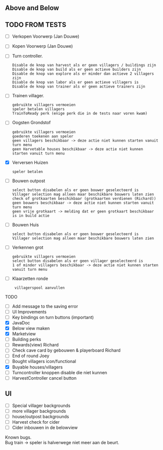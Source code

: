 ## Above and Below  

## TODO FROM TESTS
 - [ ] Verkopen Voorwerp (Jan Douwe)
 - [ ] Kopen Voorwerp (Jan Douwe)
 
 - [ ] Turn controller.  

       Disable de knop van harvest als er geen villagers / buildings zijn
       Disable de knop van build als er geen actieve builders zijn
       Disable de knop van explore als er minder dan actieve 2 villagers zijn
       Disable de knop van labor als er geen actieve villagers is
       Disable de knop van trainer als er geen actieve trainers zijn    
 
 - [ ] Trainen villager.
 
       gebruikte villagers vermoeien
       speler betalen villagers
       TrainToReady perk (enige perk die in de tests naar voren kwam)
 - [ ] Oogsten Grondstof
 
       gebruikte villagers vermoeien
       goederen toekenen aan speler
       geen villagers beschikbaar -> deze actie niet kunnen starten vanuit turn menu
       geen Harvetable houses beschikbaar -> deze actie niet kunnen starten vanuit turn menu 
 - [x] Verversen Huizen
 
       speler betalen
 - [ ] Bouwen outpost
 
       select button disabelen als er geen bouwer geselecteerd is
       Villager selection mag alleen maar beschikbare bouwers laten zien
       check of grotkaarten beschikbaar (grotkaarten verdienen (Richard))
       geen bouwers beschikbaar -> deze actie niet kunnen starten vanuit turn menu
       geen vrije grotkaart -> melding dat er geen grotkaart beschikbaar is in build actie
 - [ ] Bouwen Huis
 
       select button disabelen als er geen bouwer geselecteerd is
       Villager selection mag alleen maar beschikbare bouwers laten zien
       
 - [ ] Verkennen grot
       
       gebruikte villagers vermoeien
       select button disabelen als er geen villager geselecteerd is
       1 of minder villagers beschikbaar -> deze actie niet kunnen starten vanuit turn menu
 - [ ] Klaarzetten ronde
 
        villagerspool aanvullen

TODO
 - [ ] Add message to the saving error
 - [ ] UI Improvements
 - [ ] Key bindings on turn buttons (important)
 - [x] JavaDoc
 - [x] Below view maken
 - [x] Marketview
 - [ ] Building perks
 - [ ] Rewards(view) Richard
 - [ ] Check cave card by gebouwen & playerboard Richard
 - [ ] End of round Joey
 - [ ] Bought villagers icon/functional
 - [x] Buyable houses/villagers
 - [ ] Turncontroller knoppen disable die niet kunnen
 - [ ] HarvestController cancel button

## UI
 - [ ] Special villager backgrounds
 - [ ] more villager backgrounds
 - [ ] house/outpost backgrounds
 - [ ] Harvest check for cider
 - [ ] Cider inbouwen in de belowview

Known bugs.   
Bug train -> speler is halverwege niet meer aan de beurt. 
